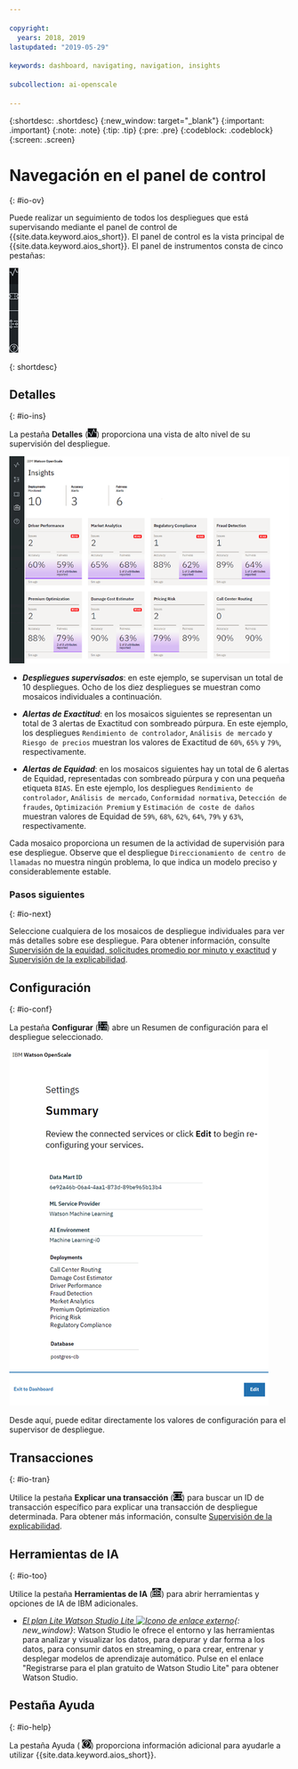 ```yaml
---

copyright:
  years: 2018, 2019
lastupdated: "2019-05-29"

keywords: dashboard, navigating, navigation, insights

subcollection: ai-openscale

---
```


{:shortdesc: .shortdesc}
{:new_window: target="_blank"}
{:important: .important}
{:note: .note}
{:tip: .tip}
{:pre: .pre}
{:codeblock: .codeblock}
{:screen: .screen}

# Navegación en el panel de control
{: #io-ov}

Puede realizar un seguimiento de todos los despliegues que está supervisando mediante el panel de control de {{site.data.keyword.aios_short}}. El panel de control es la vista principal de {{site.data.keyword.aios_short}}. El panel de instrumentos consta de cinco pestañas:

  ![Pestañas Detalles](images/insight-tabs.png)

{: shortdesc}

## Detalles
{: #io-ins}

La pestaña **Detalles** (![Panel de control Detalles](images/insight-dash-tab.png)) proporciona una vista de alto nivel de su supervisión del despliegue.

  ![Panel de control Detalles](images/insight-dashboard.png)

- ***Despliegues supervisados***: en este ejemplo, se supervisan un total de 10 despliegues. Ocho de los diez despliegues se muestran como mosaicos individuales a continuación.

- ***Alertas de Exactitud***: en los mosaicos siguientes se representan un total de 3 alertas de Exactitud con sombreado púrpura. En este ejemplo, los despliegues `Rendimiento de controlador`, `Análisis de mercado` y `Riesgo de precios` muestran los valores de Exactitud de `60%`, `65%` y `79%`, respectivamente.

- ***Alertas de Equidad***: en los mosaicos siguientes hay un total de 6 alertas de Equidad, representadas con sombreado púrpura y con una pequeña etiqueta `BIAS`. En este ejemplo, los despliegues `Rendimiento de controlador`, `Análisis de mercado`, `Conformidad normativa`, `Detección de fraudes`, `Optimización Premium` y `Estimación de coste de daños` muestran valores de Equidad de `59%`, `68%`, `62%`, `64%`, `79%` y `63%`, respectivamente.

Cada mosaico proporciona un resumen de la actividad de supervisión para ese despliegue. Observe que el despliegue `Direccionamiento de centro de llamadas` no muestra ningún problema, lo que indica un modelo preciso y considerablemente estable.

### Pasos siguientes
{: #io-next}

Seleccione cualquiera de los mosaicos de despliegue individuales para ver más detalles sobre ese despliegue. Para obtener información,
consulte [Supervisión de la equidad, solicitudes promedio por minuto y exactitud](/docs/services/ai-openscale?topic=ai-openscale-it-ov)
y [Supervisión de la explicabilidad](/docs/services/ai-openscale?topic=ai-openscale-ie-ov).

## Configuración
{: #io-conf}

La pestaña **Configurar** (![Pestaña Configurar](images/insight-config-tab.png)) abre un Resumen de configuración para el despliegue seleccionado.

  ![Resumen de configuración](images/insight-config-summary.png)

Desde aquí, puede editar directamente los valores de configuración para el supervisor de despliegue.

## Transacciones
{: #io-tran}

Utilice la pestaña **Explicar una transacción** (![pestaña Explicar una transacción](images/insight-transact-tab.png)) para buscar un ID de transacción específico para explicar una transacción de despliegue determinada. Para obtener más información, consulte [Supervisión de la explicabilidad](/docs/services/ai-openscale?topic=ai-openscale-ie-ov).

## Herramientas de IA
{: #io-too}

Utilice la pestaña **Herramientas de IA** (![pestaña Herramientas de IA](images/aitools.png)) para abrir herramientas y opciones de IA de IBM adicionales.

- *[El plan Lite Watson Studio Lite ![Icono de enlace externo](../../icons/launch-glyph.svg "Icono de enlace externo")](https://dataplatform.cloud.ibm.com/registration/stepone?apps=all&context=wdp){: new_window}*: Watson Studio
le ofrece el entorno y las herramientas para analizar y visualizar los datos, para depurar y dar forma a los datos, para consumir
datos en streaming, o para crear, entrenar y desplegar modelos de aprendizaje automático. Pulse en el enlace
"Registrarse para el plan gratuito de Watson Studio Lite" para obtener Watson Studio.

## Pestaña Ayuda
{: #io-help}

La pestaña Ayuda ( ![Pestaña Ayuda](images/insight-help-tab.png)) proporciona información adicional para ayudarle a utilizar {{site.data.keyword.aios_short}}.
